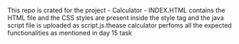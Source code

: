 This repo is crated for the project - Calculator - 
INDEX.HTML contains the HTML file and the CSS styles are present inside the style tag and the java script file is uploaded as script.js.thease calculator perfoms all the 
expected functionalities as mentioned in day 15 task
